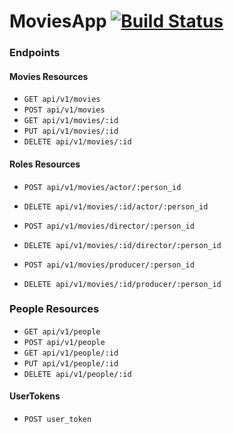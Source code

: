 # MoviesApp [![Build Status](https://travis-ci.org/marianogs/moviesapp.svg?branch=master)](https://travis-ci.org/marianogs/moviesapp)


### Endpoints

#### Movies Resources

* `GET api/v1/movies`
* `POST api/v1/movies`
* `GET api/v1/movies/:id`
* `PUT api/v1/movies/:id`
* `DELETE api/v1/movies/:id`

#### Roles Resources

* `POST api/v1/movies/actor/:person_id`
* `DELETE api/v1/movies/:id/actor/:person_id`

* `POST api/v1/movies/director/:person_id`
* `DELETE api/v1/movies/:id/director/:person_id`

* `POST api/v1/movies/producer/:person_id`
* `DELETE api/v1/movies/:id/producer/:person_id`

### People Resources

* `GET api/v1/people`
* `POST api/v1/people`
* `GET api/v1/people/:id`
* `PUT api/v1/people/:id`
* `DELETE api/v1/people/:id`

#### UserTokens

* `POST user_token`
